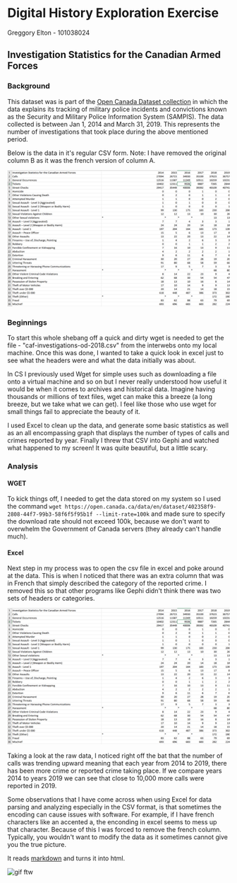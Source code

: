 # Digital History Exploration Exercise 

Greggory Elton - 101038024

## Investigation Statistics for the Canadian Armed Forces

### Background 

This dataset was is part of the [Open Canada Dataset collection](https://open.canada.ca/data/en/dataset/402358f9-2808-44f7-99b3-58f6f5f95b1f) in which the data explains its tracking of military police incidents and convictions known as the Security and Military Police Information System (SAMPIS). The data collected is between Jan 1, 2014 and March 31, 2019. This represents the number of investigations that took place during the above mentioned period.

Below is the data in it's regular CSV form. Note: I have removed the original column B as it was the french version of column A. 

![CAF](https://github.com/gregelton44/DH-Exploration-Exercise/blob/main/CAF.PNG?raw=true)


### Beginnings
To start this whole shebang off a quick and dirty wget is needed to get the file - "caf-investigations-od-2018.csv" from the interwebs onto my local machine. Once this was done, I wanted to take a quick look in excel just to see what the headers were and what the data initially was about. 

In CS I previously used Wget for simple uses such as downloading a file onto a virtual machine and so on but I never really understood how useful it would be when it comes to archives and historical data. Imagine having thousands or millions of text files, wget can make this a breeze (a long breeze, but we take what we can get). I feel like those who use wget for small things fail to appreciate the beauty of it.  

I used Excel to clean up the data, and generate some basic statistics as well as an all encompassing graph that displays the number of types of calls and crimes reported by year. 
Finally I threw that CSV into Gephi and watched what happened to my screen! It was quite beautiful, but a little scary. 

### Analysis

#### WGET 
To kick things off, I needed to get the data stored on my system so I used the command `wget https://open.canada.ca/data/en/dataset/402358f9-2808-44f7-99b3-58f6f5f95b1f --limit-rate=100k` and made sure to specify the download rate should not exceed 100k, because we don't want to overwhelm the Government of Canada servers (they already can't handle much). 

#### Excel
Next step in my process was to open the csv file in excel and poke around at the data. This is when I noticed that there was an extra column that was in French that simply described the category of the reported crime. I removed this so that other programs like Gephi didn't think there was two sets of headers or categories. 

![CAF](https://github.com/gregelton44/DH-Exploration-Exercise/blob/main/CAF.PNG?raw=true)

Taking a look at the raw data, I noticed right off the bat that the number of calls was trending upward meaning that each year from 2014 to 2019, there has been more crime or reported crime taking place. If we compare years 2014 to years 2019 we can see that close to 10,000 more calls were reported in 2019. 

Some observations that I have come across when using Excel for data parsing and analyzing especially in the CSV format, is that sometimes the encoding can cause issues with software. For example, if I have french characters like an accented a, the enconding in excel seems to mess up that character. Because of this I was forced to remove the french column. Typically, you wouldn't want to modify the data as it sometimes cannot give you the true picture. 


It reads [markdown](https://www.markdownguide.org/) and turns it into html.

![gif ftw](https://media.giphy.com/media/nXxOjZrbnbRxS/200w_d.gif)
